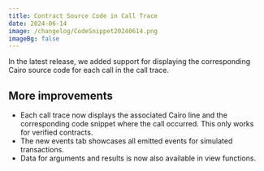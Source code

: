 ```yaml
---
title: Contract Source Code in Call Trace
date: 2024-06-14
image: /changelog/CodeSnippet20240614.png
imageBg: false
---
```


In the latest release, we added support for displaying the
            corresponding Cairo source code for each call in the call trace.

## More improvements

- Each call trace now displays the associated Cairo line and the
              corresponding code snippet where the call occurred. This only
              works for verified contracts.
- The new events tab showcases all emitted events for simulated
              transactions.
- Data for arguments and results is now also available in view
              functions.
